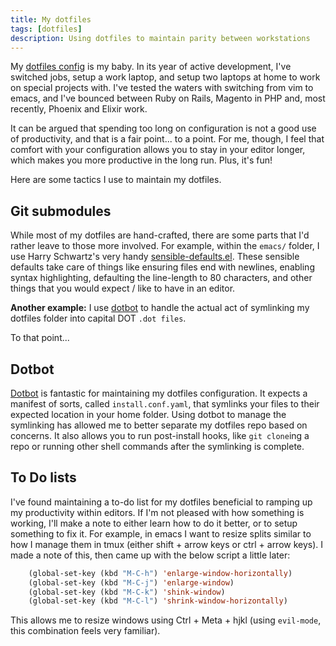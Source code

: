 ```yaml
---
title: My dotfiles
tags: [dotfiles]
description: Using dotfiles to maintain parity between workstations
---
```


My [dotfiles config][dotfiles] is my baby. In its year of active development, I've switched jobs, setup a work laptop, and setup two laptops at home to work on special projects with. I've tested the waters with switching from vim to emacs, and I've bounced between Ruby on Rails, Magento in PHP and, most recently, Phoenix and Elixir work.

It can be argued that spending too long on configuration is not a good use of productivity, and that is a fair point... to a point. For me, though, I feel that comfort with your configuration allows you to stay in your editor longer, which makes you more productive in the long run. Plus, it's fun!

Here are some tactics I use to maintain my dotfiles.

## Git submodules

While most of my dotfiles are hand-crafted, there are some parts that I'd rather leave to those more involved. For example, within the `emacs/` folder, I use Harry Schwartz's very handy [sensible-defaults.el][sensible]. These sensible defaults take care of things like ensuring files end with newlines, enabling syntax highlighting, defaulting the line-length to 80 characters, and other things that you would expect / like to have in an editor.

**Another example:** I use [dotbot][dotbot] to handle the actual act of symlinking my dotfiles folder into capital DOT `.dot files`.

To that point...

## Dotbot

[Dotbot][dotbot] is fantastic for maintaining my dotfiles configuration. It expects a manifest of sorts, called `install.conf.yaml`, that symlinks your files to their expected location in your home folder. Using dotbot to manage the symlinking has allowed me to better separate my dotfiles repo based on concerns. It also allows you to run post-install hooks, like `git clone`ing a repo or running other shell commands after the symlinking is complete.

## To Do lists

I've found maintaining a to-do list for my dotfiles beneficial to ramping up my productivity within editors. If I'm not pleased with how something is working, I'll make a note to either learn how to do it better, or to setup something to fix it. For example, in emacs I want to resize splits similar to how I manage them in tmux (either shift + arrow keys or ctrl + arrow keys). I made a note of this, then came up with the below script a little later:

~~~ lisp
    (global-set-key (kbd "M-C-h") 'enlarge-window-horizontally)
    (global-set-key (kbd "M-C-j") 'enlarge-window)
    (global-set-key (kbd "M-C-k") 'shink-window)
    (global-set-key (kbd "M-C-l") 'shrink-window-horizontally)
~~~

This allows me to resize windows using Ctrl + Meta + hjkl (using `evil-mode`, this combination feels very familiar).

[dotfiles]: https://github.com/dstrunk/dotfiles
[sensible]: https://github.com/hrs/sensible-defaults.el
[dotbot]: https://git.io/dotbot
